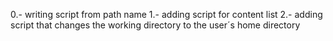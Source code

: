0.- writing script from path name 
1.- adding script for content list
2.- adding script that changes the working directory to the user´s home directory
